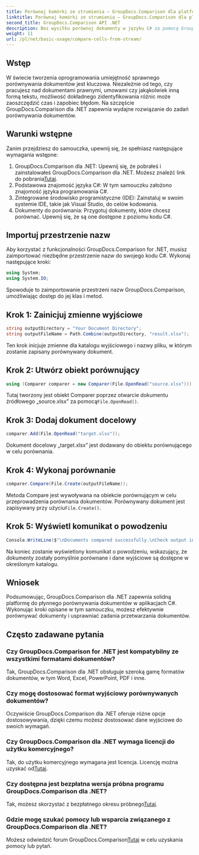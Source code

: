 ```yaml
---
title: Porównaj komórki ze strumienia — GroupDocs.Comparison dla platformy .NET
linktitle: Porównaj komórki ze strumienia — GroupDocs.Comparison dla platformy .NET
second_title: GroupDocs.Comparison API .NET
description: Bez wysiłku porównuj dokumenty w języku C# za pomocą GroupDocs.Comparison dla .NET. Z łatwością usprawnij zadania związane z przetwarzaniem dokumentów.
weight: 11
url: /pl/net/basic-usage/compare-cells-from-stream/
---
```

## Wstęp
W świecie tworzenia oprogramowania umiejętność sprawnego porównywania dokumentów jest kluczowa. Niezależnie od tego, czy pracujesz nad dokumentami prawnymi, umowami czy jakąkolwiek inną formą tekstu, możliwość dokładnego zidentyfikowania różnic może zaoszczędzić czas i zapobiec błędom. Na szczęście GroupDocs.Comparison dla .NET zapewnia wydajne rozwiązanie do zadań porównywania dokumentów.
## Warunki wstępne
Zanim przejdziesz do samouczka, upewnij się, że spełniasz następujące wymagania wstępne:
1.  GroupDocs.Comparison dla .NET: Upewnij się, że pobrałeś i zainstalowałeś GroupDocs.Comparison dla .NET. Możesz znaleźć link do pobrania[Tutaj](https://releases.groupdocs.com/comparison/net/).
2. Podstawowa znajomość języka C#: W tym samouczku założono znajomość języka programowania C#.
3. Zintegrowane środowisko programistyczne (IDE): Zainstaluj w swoim systemie IDE, takie jak Visual Studio, do celów kodowania.
4. Dokumenty do porównania: Przygotuj dokumenty, które chcesz porównać. Upewnij się, że są one dostępne z poziomu kodu C#.

## Importuj przestrzenie nazw
Aby korzystać z funkcjonalności GroupDocs.Comparison for .NET, musisz zaimportować niezbędne przestrzenie nazw do swojego kodu C#. Wykonaj następujące kroki:

```csharp
using System;
using System.IO;
```
Spowoduje to zaimportowanie przestrzeni nazw GroupDocs.Comparison, umożliwiając dostęp do jej klas i metod.

## Krok 1: Zainicjuj zmienne wyjściowe
```csharp
string outputDirectory = "Your Document Directory";
string outputFileName = Path.Combine(outputDirectory, "result.xlsx");
```
Ten krok inicjuje zmienne dla katalogu wyjściowego i nazwy pliku, w którym zostanie zapisany porównywany dokument.
## Krok 2: Utwórz obiekt porównujący
```csharp
using (Comparer comparer = new Comparer(File.OpenRead("source.xlsx")))
```
 Tutaj tworzony jest obiekt Comparer poprzez otwarcie dokumentu źródłowego „source.xlsx” za pomocą`File.OpenRead()`.
## Krok 3: Dodaj dokument docelowy
```csharp
comparer.Add(File.OpenRead("target.xlsx"));
```
Dokument docelowy „target.xlsx” jest dodawany do obiektu porównującego w celu porównania.
## Krok 4: Wykonaj porównanie
```csharp
comparer.Compare(File.Create(outputFileName));
```
 Metoda Compare jest wywoływana na obiekcie porównującym w celu przeprowadzenia porównania dokumentów. Porównywany dokument jest zapisywany przy użyciu`File.Create()`.
## Krok 5: Wyświetl komunikat o powodzeniu
```csharp
Console.WriteLine($"\nDocuments compared successfully.\nCheck output in {outputDirectory}.");
```
Na koniec zostanie wyświetlony komunikat o powodzeniu, wskazujący, że dokumenty zostały pomyślnie porównane i dane wyjściowe są dostępne w określonym katalogu.

## Wniosek
Podsumowując, GroupDocs.Comparison dla .NET zapewnia solidną platformę do płynnego porównywania dokumentów w aplikacjach C#. Wykonując kroki opisane w tym samouczku, możesz efektywnie porównywać dokumenty i usprawniać zadania przetwarzania dokumentów.
## Często zadawane pytania
### Czy GroupDocs.Comparison for .NET jest kompatybilny ze wszystkimi formatami dokumentów?
Tak, GroupDocs.Comparison dla .NET obsługuje szeroką gamę formatów dokumentów, w tym Word, Excel, PowerPoint, PDF i inne.
### Czy mogę dostosować format wyjściowy porównywanych dokumentów?
Oczywiście GroupDocs.Comparison dla .NET oferuje różne opcje dostosowywania, dzięki czemu możesz dostosować dane wyjściowe do swoich wymagań.
### Czy GroupDocs.Comparison dla .NET wymaga licencji do użytku komercyjnego?
 Tak, do użytku komercyjnego wymagana jest licencja. Licencję można uzyskać od[Tutaj](https://purchase.groupdocs.com/buy).
### Czy dostępna jest bezpłatna wersja próbna programu GroupDocs.Comparison dla .NET?
 Tak, możesz skorzystać z bezpłatnego okresu próbnego[Tutaj](https://releases.groupdocs.com/).
### Gdzie mogę szukać pomocy lub wsparcia związanego z GroupDocs.Comparison dla .NET?
 Możesz odwiedzić forum GroupDocs.Comparison[Tutaj](https://forum.groupdocs.com/c/comparison/12) w celu uzyskania pomocy lub pytań.